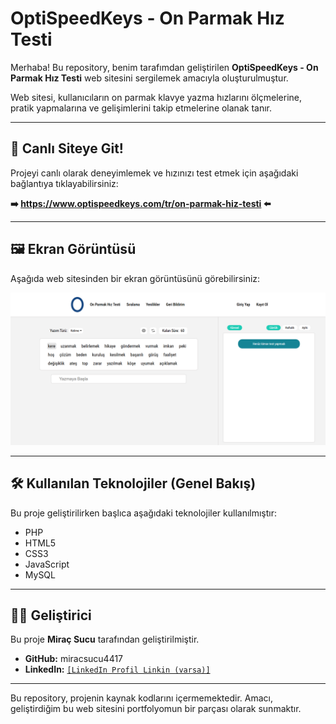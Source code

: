 # OptiSpeedKeys - On Parmak Hız Testi

Merhaba! Bu repository, benim tarafımdan geliştirilen **OptiSpeedKeys - On Parmak Hız Testi** web sitesini sergilemek amacıyla oluşturulmuştur.

Web sitesi, kullanıcıların on parmak klavye yazma hızlarını ölçmelerine, pratik yapmalarına ve gelişimlerini takip etmelerine olanak tanır.

---

## 🚀 Canlı Siteye Git!

Projeyi canlı olarak deneyimlemek ve hızınızı test etmek için aşağıdaki bağlantıya tıklayabilirsiniz:

**➡️ <a href="https://www.optispeedkeys.com/tr/on-parmak-hiz-testi/" target="_blank" rel="noopener noreferrer">https://www.optispeedkeys.com/tr/on-parmak-hiz-testi</a> ⬅️**


---

## 🖼️ Ekran Görüntüsü

Aşağıda web sitesinden bir ekran görüntüsünü görebilirsiniz:

![OptiSpeedKeys Anasayfa](./screenshot.png) 

---

## 🛠️ Kullanılan Teknolojiler (Genel Bakış)

Bu proje geliştirilirken başlıca aşağıdaki teknolojiler kullanılmıştır:

*   PHP
*   HTML5
*   CSS3
*   JavaScript
*   MySQL

---

## 👨‍💻 Geliştirici

Bu proje **Miraç Sucu** tarafından geliştirilmiştir.

*   **GitHub:** miracsucu4417
*   **LinkedIn:** [`[LinkedIn Profil Linkin (varsa)]`](https://www.linkedin.com/in/mira%C3%A7-sucu-9b383733a/)

---

Bu repository, projenin kaynak kodlarını içermemektedir. Amacı, geliştirdiğim bu web sitesini portfolyomun bir parçası olarak sunmaktır.
